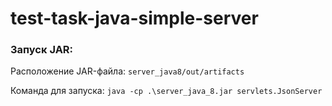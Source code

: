 # test-task-java-simple-server

### Запуск JAR:

Расположение JAR-файла: `server_java8/out/artifacts`

Команда для запуска: `java -cp .\server_java_8.jar servlets.JsonServer`
